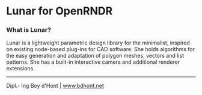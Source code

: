 # Lunar for OpenRNDR

### What is Lunar?
Lunar is a lightweight parametric design library for the minimalist, inspired on existing node-based plug-ins for CAD software. She holds algorithms for the easy generation and adaptation of polygon meshes, vectors and list patterns. She has a built-in interactive camera and additional renderer extensions.

---
Dipl.- Ing Boy d'Hont | www.bdhont.net
